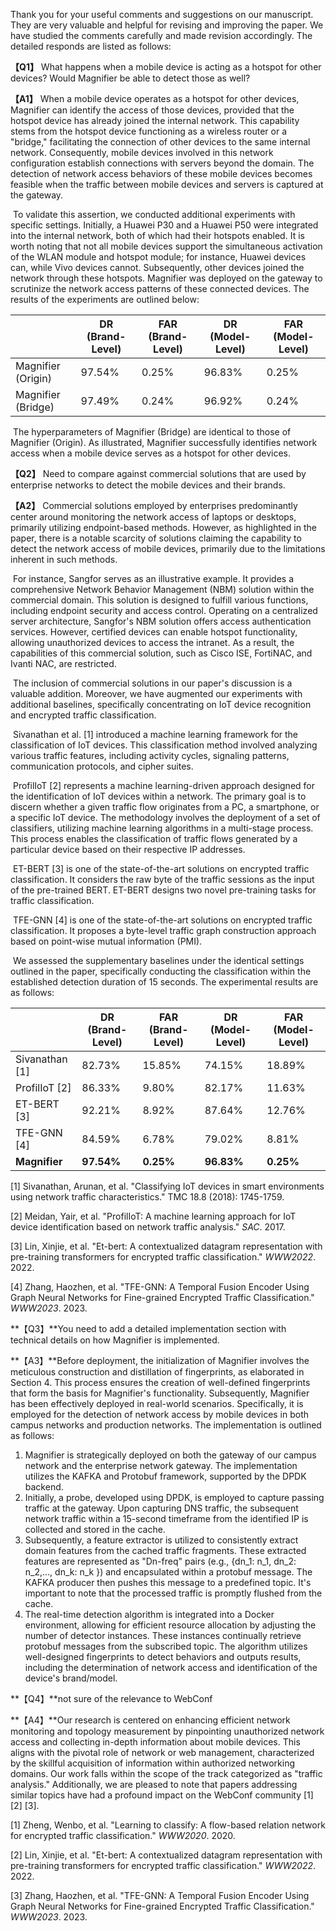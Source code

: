 Thank you for your useful comments and suggestions on our manuscript. They are very valuable and helpful for revising and improving the paper. We have studied the comments carefully and made revision accordingly. The detailed responds are listed as follows:

**【Q1】** What happens  when a mobile device is acting as a hotspot for other devices? Would Magnifier be able to detect those as well?

**【A1】** When a mobile device operates as a hotspot for other devices, Magnifier can identify the access of those devices, provided that the hotspot device has already joined the internal network. This capability stems from the hotspot device functioning as a wireless router or a "bridge," facilitating the connection of other devices to the same internal network. Consequently, mobile devices involved in this network configuration establish connections with servers beyond the domain. The detection of network access behaviors of these mobile devices becomes feasible when the traffic between mobile devices and servers is captured at the gateway.

​	To validate this assertion, we conducted additional experiments with specific settings. Initially, a Huawei P30 and a Huawei P50 were integrated into the internal network, both of which had their hotspots enabled. It is worth noting that not all mobile devices support the simultaneous activation of the WLAN module and hotspot module; for instance, Huawei devices can, while Vivo devices cannot. Subsequently, other devices joined the network through these hotspots. Magnifier was deployed on the gateway to scrutinize the network access patterns of these connected devices. The results of the experiments are outlined below:

|                    | DR (Brand-Level) | FAR (Brand-Level) | DR (Model-Level) | FAR (Model-Level) |
| ------------------ | ---------------- | ----------------- | ---------------- | ----------------- |
| Magnifier (Origin) | 97.54%           | 0.25%             | 96.83%           | 0.25%             |
| Magnifier (Bridge) | 97.49%           | 0.24%             | 96.92%           | 0.24%             |

​	The hyperparameters of Magnifier (Bridge) are identical to those of Magnifier (Origin). As illustrated, Magnifier successfully identifies network access when a mobile device serves as a hotspot for other devices.



**【Q2】** Need to  compare against commercial solutions that are used by enterprise networks to detect the mobile devices and their brands.

**【A2】** Commercial solutions employed by enterprises predominantly center around monitoring the network access of laptops or desktops, primarily utilizing endpoint-based methods. However, as highlighted in the paper, there is a notable scarcity of solutions claiming the capability to detect the network access of mobile devices, primarily due to the limitations inherent in such methods. 

​	For instance, Sangfor serves as an illustrative example. It provides a comprehensive Network Behavior Management (NBM) solution within the commercial domain. This solution is designed to fulfill various functions, including endpoint security and access control. Operating on a centralized server architecture, Sangfor's NBM solution offers access authentication services. However, certified devices can enable hotspot functionality, allowing unauthorized devices to access the intranet. As a result, the capabilities of this commercial solution, such as Cisco ISE, FortiNAC, and Ivanti NAC, are restricted.

​	The inclusion of commercial solutions in our paper's discussion is a valuable addition. Moreover, we have augmented our experiments with additional baselines, specifically concentrating on IoT device recognition and encrypted traffic classification.

​	Sivanathan et al. [1] introduced a machine learning framework for the classification of IoT devices. This classification method involved analyzing various traffic features, including activity cycles, signaling patterns, communication protocols, and cipher suites.

​	ProfilIoT [2] represents a machine learning-driven approach designed for the identification of IoT devices within a network. The primary goal is to discern whether a given traffic flow originates from a PC, a smartphone, or a specific IoT device. The methodology involves the deployment of a set of classifiers, utilizing machine learning algorithms in a multi-stage process. This process enables the classification of traffic flows generated by a particular device based on their respective IP addresses.

​	ET-BERT  [3] is one of the state-of-the-art solutions on encrypted traffic classification. It considers the raw byte of the traffic sessions as the input of the pre-trained BERT. ET-BERT designs two novel pre-training tasks for traffic classification.

​	TFE-GNN [4] is one of the state-of-the-art solutions on encrypted traffic classification. It proposes a byte-level traffic graph construction approach based on point-wise mutual information (PMI).

​	We assessed the supplementary baselines under the identical settings outlined in the paper, specifically conducting the classification within the established detection duration of 15 seconds. The experimental results are as follows: 

|                | DR (Brand-Level) | FAR (Brand-Level) | DR (Model-Level) | FAR (Model-Level) |
| -------------- | ---------------- | ----------------- | ---------------- | ----------------- |
| Sivanathan [1] | 82.73%           | 15.85%            | 74.15%           | 18.89%            |
| ProfilIoT [2]  | 86.33%           | 9.80%             | 82.17%           | 11.63%            |
| ET-BERT  [3]   | 92.21%           | 8.92%             | 87.64%           | 12.76%            |
| TFE-GNN [4]    | 84.59%           | 6.78%             | 79.02%           | 8.81%             |
| **Magnifier**  | **97.54%**       | **0.25%**         | **96.83%**       | **0.25%**         |

[1] Sivanathan, Arunan, et al. "Classifying IoT devices in smart environments using network traffic characteristics." TMC 18.8 (2018): 1745-1759.

[2] Meidan, Yair, et al. "ProfilIoT: A machine learning approach for IoT device identification based on network traffic analysis." *SAC*. 2017.

[3] Lin, Xinjie, et al. "Et-bert: A contextualized datagram representation with pre-training transformers for encrypted traffic classification." *WWW2022*. 2022.

[4] Zhang, Haozhen, et al. "TFE-GNN: A Temporal Fusion Encoder Using Graph Neural Networks for Fine-grained Encrypted Traffic Classification." *WWW2023*. 2023.



**【Q3】**You need to add a detailed implementation section with technical details on how Magnifier is implemented.

**【A3】**Before deployment, the initialization of Magnifier involves the meticulous construction and distillation of fingerprints, as elaborated in Section 4. This process ensures the creation of well-defined fingerprints that form the basis for Magnifier's functionality. Subsequently, Magnifier has been effectively deployed in real-world scenarios. Specifically, it is employed for the detection of network access by mobile devices in both campus networks and production networks. The implementation is outlined as follows:

1. Magnifier is strategically deployed on both the gateway of our campus network and the enterprise network gateway. The implementation utilizes the KAFKA and Protobuf framework, supported by the DPDK backend.
2. Initially, a probe, developed using DPDK, is employed to capture passing traffic at the gateway. Upon capturing DNS traffic, the subsequent network traffic within a 15-second timeframe from the identified IP is collected and stored in the cache. 
3. Subsequently, a feature extractor is utilized to consistently extract domain features from the cached traffic fragments. These extracted features are represented as "Dn-freq" pairs (e.g., {dn_1: n_1, dn_2: n_2,..., dn_k: n_k }) and encapsulated within a protobuf message. The KAFKA producer then pushes this message to a predefined topic. It's important to note that the processed traffic is promptly flushed from the cache.
4. The real-time detection algorithm is integrated into a Docker environment, allowing for efficient resource allocation by adjusting the number of detector instances. These instances continually retrieve protobuf messages from the subscribed topic. The algorithm utilizes well-designed fingerprints to detect behaviors and outputs results, including the determination of network access and identification of the device's brand/model.



**【Q4】**not sure of the relevance to WebConf

**【A4】**Our research is centered on enhancing efficient network monitoring and topology measurement by pinpointing unauthorized network access and collecting in-depth information about mobile devices. This aligns with the pivotal role of network or web management, characterized by the skillful acquisition of information within authorized networking domains. Our work falls within the scope of the track categorized as "traffic analysis." Additionally, we are pleased to note that papers addressing similar topics have had a profound impact on the WebConf community [1] [2] [3].

[1] Zheng, Wenbo, et al. "Learning to classify: A flow-based relation network for encrypted traffic classification." *WWW2020*. 2020.

[2] Lin, Xinjie, et al. "Et-bert: A contextualized datagram representation with pre-training transformers for encrypted traffic classification." *WWW2022*. 2022.

[3] Zhang, Haozhen, et al. "TFE-GNN: A Temporal Fusion Encoder Using Graph Neural Networks for Fine-grained Encrypted Traffic Classification." *WWW2023*. 2023.
